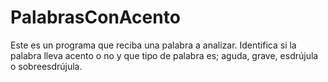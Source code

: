 # PalabrasConAcento

Este es un programa que reciba una palabra a analizar. Identifica si la palabra lleva acento o no y que tipo de palabra es; aguda, grave, esdrújula o sobreesdrújula. 
